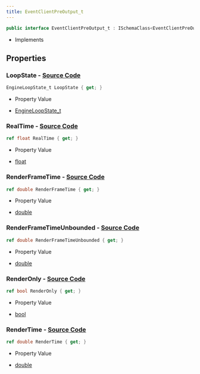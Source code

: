 ```yaml
---
title: EventClientPreOutput_t
---
```


```csharp
public interface EventClientPreOutput_t : ISchemaClass<EventClientPreOutput_t>, ISchemaField, ISchemaClass, INativeHandle
```

- Implements

## Properties

### **LoopState** - [Source Code](https://github.com/swiftly-solution/swiftlys2/blob/main/managed/src/SwiftlyS2.Generated/Schemas/Interfaces/EventClientPreOutput_t.cs#L16)

```csharp
EngineLoopState_t LoopState { get; }
```

- Property Value

- [EngineLoopState_t](/docs/api/shared/schemadefinitions/engineloopstate_t)

### **RealTime** - [Source Code](https://github.com/swiftly-solution/swiftlys2/blob/main/managed/src/SwiftlyS2.Generated/Schemas/Interfaces/EventClientPreOutput_t.cs#L24)

```csharp
ref float RealTime { get; }
```

- Property Value

- [float](https://learn.microsoft.com/dotnet/api/system.single)

### **RenderFrameTime** - [Source Code](https://github.com/swiftly-solution/swiftlys2/blob/main/managed/src/SwiftlyS2.Generated/Schemas/Interfaces/EventClientPreOutput_t.cs#L20)

```csharp
ref double RenderFrameTime { get; }
```

- Property Value

- [double](https://learn.microsoft.com/dotnet/api/system.double)

### **RenderFrameTimeUnbounded** - [Source Code](https://github.com/swiftly-solution/swiftlys2/blob/main/managed/src/SwiftlyS2.Generated/Schemas/Interfaces/EventClientPreOutput_t.cs#L22)

```csharp
ref double RenderFrameTimeUnbounded { get; }
```

- Property Value

- [double](https://learn.microsoft.com/dotnet/api/system.double)

### **RenderOnly** - [Source Code](https://github.com/swiftly-solution/swiftlys2/blob/main/managed/src/SwiftlyS2.Generated/Schemas/Interfaces/EventClientPreOutput_t.cs#L26)

```csharp
ref bool RenderOnly { get; }
```

- Property Value

- [bool](https://learn.microsoft.com/dotnet/api/system.boolean)

### **RenderTime** - [Source Code](https://github.com/swiftly-solution/swiftlys2/blob/main/managed/src/SwiftlyS2.Generated/Schemas/Interfaces/EventClientPreOutput_t.cs#L18)

```csharp
ref double RenderTime { get; }
```

- Property Value

- [double](https://learn.microsoft.com/dotnet/api/system.double)

